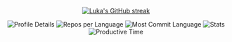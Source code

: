 <!DOCTYPE html>
<html lang="en">
<body>
    <p align="center">
        <a href="https://github.com/lukalafaye">
            <img src="https://github-readme-streak-stats.herokuapp.com/?user=lukalafaye&theme=radical&border=7F3FBF&background=0D1117" alt="Luka's GitHub streak"/>
          </a>
    </p>
    <div class="container", align="center">
        <img src="http://github-profile-summary-cards.vercel.app/api/cards/profile-details?username=lukalafaye&theme=2077" alt="Profile Details">
        <img src="http://github-profile-summary-cards.vercel.app/api/cards/repos-per-language?username=lukalafaye&theme=2077" alt="Repos per Language">
        <img src="http://github-profile-summary-cards.vercel.app/api/cards/most-commit-language?username=lukalafaye&theme=2077" alt="Most Commit Language">
        <img src="http://github-profile-summary-cards.vercel.app/api/cards/stats?username=lukalafaye&theme=2077" alt="Stats">
        <img src="http://github-profile-summary-cards.vercel.app/api/cards/productive-time?username=lukalafaye&theme=2077&utcOffset=8" alt="Productive Time">
    </div>
</body>
</html>
